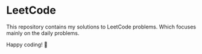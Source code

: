 # LeetCode

This repository contains my solutions to LeetCode problems. Which focuses mainly on the daily problems.

 Happy coding! 🚀
